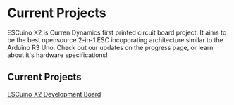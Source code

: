 # Current Projects

ESCuino X2 is Curren Dynamics first printed circuit board project. It aims to be the best opensource 2-in-1 ESC incoporating architecture similar to the Arduino R3 Uno. Check out our updates on the progress page, or learn about it's hardware specifications!

## Current Projects
[ESCuino X2 Development Board](ESCuino_X2.md)